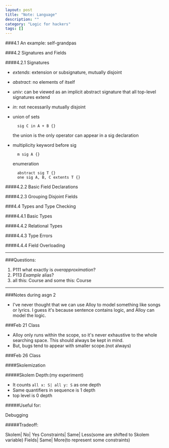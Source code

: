 ```yaml
---
layout: post
title: "Note: Language"
description: ""
category: "Logic for hackers"
tags: []
---
```


###4.1 An example: self-grandpas

###4.2 Signatures and Fields

####4.2.1 Signatures

- _extends_: extension or subsignature, mutually disjoint
- _abstract_: no elements of itself
- _univ_: can be viewed as an implicit abstract signature that all top-level signatures extend
- _in_: not necessarily mutually disjoint
- union of sets

        sig C in A + B {}

    the union is the only operator can appear in a sig declaration

- multiplicity keyword before sig

        m sig A {}

    enumeration

        abstract sig T {}
        one sig A, B, C extents T {}

####4.2.2 Basic Field Declarations

####4.2.3 Grouping Disjoint Fields

###4.4 Types and Type Checking

####4.4.1 Basic Types

####4.4.2 Relational Types

####4.4.3 Type Errors

####4.4.4 Field Overloading

***

###Questions:

1. P111 what exactly is _overapproximation_?
2. P113 _Example_ alias?
3. all this: Course and some this: Course

***

###Notes during asgn 2

- I've never thought that we can use Alloy to model something like songs or lyrics. I guess it's because sentence contains logic, and Alloy can model the logic.

###Feb 21 Class

- Alloy only runs within the scope, so it's never exhaustive to the whole searching space. This should always be kept in mind.
- But, bugs tend to appear with smaller scope.(not always)

###Feb 26 Class

####Skolemization

#####Skolem Depth:(my experiment) 

- It counts ```all x: S| all y: S``` as one depth
- Same quantifiers in sequence is 1 depth
- top level is 0 depth

#####Useful for:

Debugging

#####Tradeoff:

Skolem| No| Yes
Constraints| Same| Less(some are shifted to Skolem variable)
Fields| Same| More(to represent some constraints)
